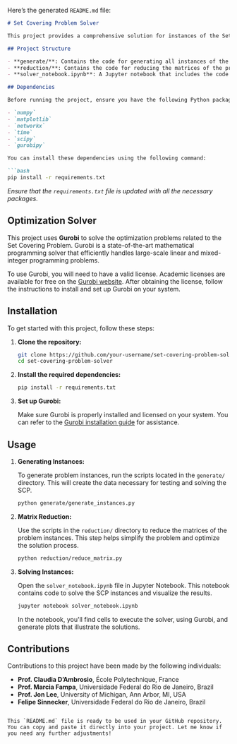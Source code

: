 Here’s the generated `README.md` file:

```markdown
# Set Covering Problem Solver

This project provides a comprehensive solution for instances of the Set Covering Problem (SCP). It includes code for generating problem instances, reducing problem matrices, solving the instances, and plotting the results.

## Project Structure

- **generate/**: Contains the code for generating all instances of the Set Covering Problem.
- **reduction/**: Contains the code for reducing the matrices of the problem instances.
- **solver_notebook.ipynb**: A Jupyter notebook that includes the code to solve the SCP instances and plot the results.

## Dependencies

Before running the project, ensure you have the following Python packages installed:

- `numpy`
- `matplotlib`
- `networkx`
- `time`
- `scipy`
- `gurobipy`

You can install these dependencies using the following command:

```bash
pip install -r requirements.txt
```

*Ensure that the `requirements.txt` file is updated with all the necessary packages.*

## Optimization Solver

This project uses **Gurobi** to solve the optimization problems related to the Set Covering Problem. Gurobi is a state-of-the-art mathematical programming solver that efficiently handles large-scale linear and mixed-integer programming problems.

To use Gurobi, you will need to have a valid license. Academic licenses are available for free on the [Gurobi website](https://www.gurobi.com/academia/academic-program-and-licenses/). After obtaining the license, follow the instructions to install and set up Gurobi on your system.

## Installation

To get started with this project, follow these steps:

1. **Clone the repository:**

    ```bash
    git clone https://github.com/your-username/set-covering-problem-solver.git
    cd set-covering-problem-solver
    ```

2. **Install the required dependencies:**

    ```bash
    pip install -r requirements.txt
    ```

3. **Set up Gurobi:**

    Make sure Gurobi is properly installed and licensed on your system. You can refer to the [Gurobi installation guide](https://www.gurobi.com/documentation/) for assistance.

## Usage

1. **Generating Instances:**

    To generate problem instances, run the scripts located in the `generate/` directory. This will create the data necessary for testing and solving the SCP.

    ```bash
    python generate/generate_instances.py
    ```

2. **Matrix Reduction:**

    Use the scripts in the `reduction/` directory to reduce the matrices of the problem instances. This step helps simplify the problem and optimize the solution process.

    ```bash
    python reduction/reduce_matrix.py
    ```

3. **Solving Instances:**

    Open the `solver_notebook.ipynb` file in Jupyter Notebook. This notebook contains code to solve the SCP instances and visualize the results.

    ```bash
    jupyter notebook solver_notebook.ipynb
    ```

    In the notebook, you'll find cells to execute the solver, using Gurobi, and generate plots that illustrate the solutions.

## Contributions

Contributions to this project have been made by the following individuals:

- **Prof. Claudia D’Ambrosio**, École Polytechnique, France
- **Prof. Marcia Fampa**, Universidade Federal do Rio de Janeiro, Brazil
- **Prof. Jon Lee**, University of Michigan, Ann Arbor, MI, USA
- **Felipe Sinnecker**, Universidade Federal do Rio de Janeiro, Brazil

```

This `README.md` file is ready to be used in your GitHub repository. You can copy and paste it directly into your project. Let me know if you need any further adjustments!
